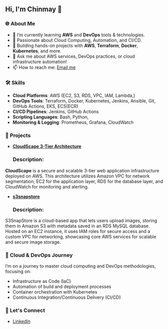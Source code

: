 ## Hi, I'm Chinmay 👋

### 🌐 About Me
- 🌱 I’m currently learning **AWS** and **DevOps** tools & technologies.
- 🚀 Passionate about Cloud Computing, Automation, and CI/CD.
- 🎯 Building hands-on projects with **AWS**, **Terraform**, **Docker**, **Kubernetes**, and more.
- 💬 Ask me about AWS services, DevOps practices, or cloud infrastructure automation!
- 📫 How to reach me: [Email me](chavanchinmay2424@gmail.com)

### 🛠️ Skills
- **Cloud Platforms**: AWS (EC2, S3, RDS, VPC, IAM, Lambda,)
- **DevOps Tools**: Terraform, Docker, Kubernetes, Jenkins, Ansible, Git, GitHub Actions, EKS, ECS(ECR)
- **CI/CD Pipelines**: Jenkins, GitHub Actions
- **Scripting Languages**: Bash, Python,
- **Monitoring & Logging**: Prometheus, Grafana, CloudWatch

### 📂 Projects

- **[CloudScape 3-Tier Architecture](https://github.com/chinmay-2402/Three-tier.git)**  
  ### Description:
**CloudScape** is a secure and scalable 3-tier web application infrastructure deployed on AWS. This architecture utilizes Amazon VPC for network segmentation, EC2 for the application layer, RDS for the database layer, and CloudWatch for monitoring and alerting.

- **[s3snapstore](https://github.com/chinmay-2402/image-upload-project.git)**  
  ### Description:
S3SnapStore is a cloud-based app that lets users upload images, storing them in Amazon S3 with metadata saved in an RDS MySQL database. Hosted on an EC2 instance, it uses IAM roles for secure access and a custom VPC for networking, showcasing core AWS services for scalable and secure image storage.

### 🚀 Cloud & DevOps Journey
I’m on a journey to master cloud computing and DevOps methodologies, focusing on:
- Infrastructure as Code (IaC)
- Automation of build and deployment processes
- Container orchestration with Kubernetes
- Continuous Integration/Continuous Delivery (CI/CD)

### 🌟 Let's Connect
- [LinkedIn](linkedin.com/in/chinmay-chavan-134305312)


